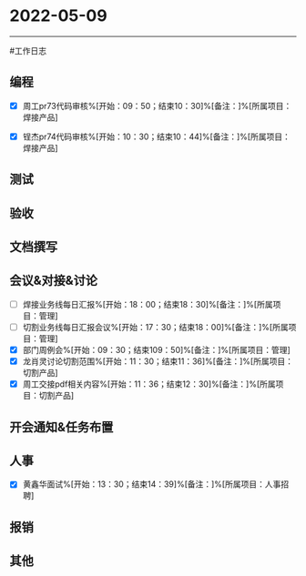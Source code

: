 # 2022-05-09 

---

#工作日志

## 编程
- [x] 周工pr73代码审核%[开始：09：50；结束10：30]%[备注：]%[所属项目：焊接产品]
- [x] 锃杰pr74代码审核%[开始：10：30；结束10：44]%[备注：]%[所属项目：焊接产品]


## 测试



## 验收 



## 文档撰写 



## 会议&对接&讨论

- [ ] 焊接业务线每日汇报%[开始：18：00；结束18：30]%[备注：]%[所属项目：管理]
- [ ] 切割业务线每日汇报会议%[开始：17：30；结束18：00]%[备注：]%[所属项目：管理]
- [x] 部门周例会%[开始：09：30；结束109：50]%[备注：]%[所属项目：管理]
- [x] 龙肖灵讨论切割范围%[开始：11：30；结束11：36]%[备注：]%[所属项目：切割产品]
- [x] 周工交接pdf相关内容%[开始：11：36；结束12：30]%[备注：]%[所属项目：切割产品]

## 开会通知&任务布置



## 人事
- [x] 黄鑫华面试%[开始：13：30；结束14：39]%[备注：]%[所属项目：人事招聘]


## 报销



## 其他



